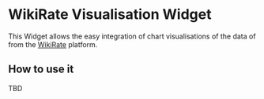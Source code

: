 # WikiRate Visualisation Widget

This Widget allows the easy integration of chart visualisations of the data of from the [WikiRate](https://wikirate.org/) platform. 

## How to use it
TBD